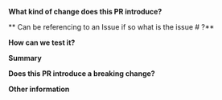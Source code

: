 <!-- Please don't delete this template or we'll close your issue -->
**What kind of change does this PR introduce?**
<!-- Can be a new feature, a bugfix, or refactoring, etc -->
** Can be referencing to an Issue if so what is the issue # ?**

**How can we test it?**
<!-- All information can be found about our tests in https://github.com/jeromeetienne/AR.js/blob/master/test/TODO.md -->
<!-- At the moment we don't explicitly require tests, because it's not streamlined yet -->
**Summary**
<!-- State here what problem the PR solves and what is the proposed solution -->
**Does this PR introduce a breaking change?**

**Other information**
